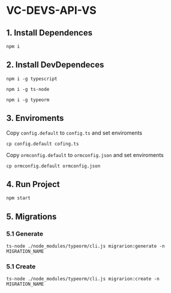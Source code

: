 # VC-DEVS-API-VS

## 1. Install Dependences

```
npm i
```

## 2. Install DevDependeces

```
npm i -g typescript
```

```
npm i -g ts-node
```

```
npm i -g typeorm
```

## 3. Enviroments

Copy `config.default` to `config.ts` and set enviroments

```
cp config.default cofing.ts
```


Copy `ormconfig.default` to `ormconfig.json` and set enviroments

```
cp ormconfig.default ormconfig.json
```


## 4. Run Project

```
npm start
```


## 5. Migrations

### 5.1 Generate
```
ts-node ./node_modules/typeorm/cli.js migrarion:generate -n MIGRATION_NAME
```

### 5.1 Create
```
ts-node ./node_modules/typeorm/cli.js migrarion:create -n MIGRATION_NAME
```
